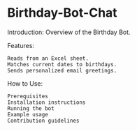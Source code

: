 # Birthday-Bot-Chat
Introduction: Overview of the Birthday Bot.

Features:

	Reads from an Excel sheet.
	Matches current dates to birthdays.
	Sends personalized email greetings.

How to Use:
	
	Prerequisites
	Installation instructions
	Running the bot
	Example usage
	Contribution guidelines
